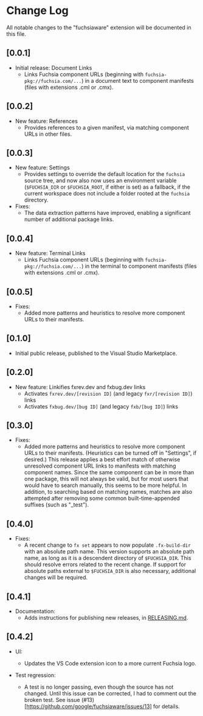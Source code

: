 # Change Log

All notable changes to the "fuchsiaware" extension will be documented in this file.

## [0.0.1]

- Initial release: Document Links
  * Links Fuchsia component URLs (beginning with `fuchsia-pkg://fuchsia.com/...`) in a document text
    to component manifests (files with extensions .cml or .cmx).

## [0.0.2]

- New feature: References
  * Provides references to a given manifest, via matching component URLs in other files.

## [0.0.3]

- New feature: Settings
  * Provides settings to override the default location for the `fuchsia` source tree, and now also
    now uses an environment variable (`$FUCHSIA_DIR` or `$FUCHSIA_ROOT`, if either is set) as a
    fallback, if the current workspace does not include a folder rooted at the `fuchsia` directory.
- Fixes:
  * The data extraction patterns have improved, enabling a significant number of additional package
    links.

## [0.0.4]

- New feature: Terminal Links
  * Links Fuchsia component URLs (beginning with `fuchsia-pkg://fuchsia.com/...`) in the terminal
    to component manifests (files with extensions .cml or .cmx).

## [0.0.5]

- Fixes:
  * Added more patterns and heuristics to resolve more component URLs to their manifests.

## [0.1.0]

- Initial public release, published to the Visual Studio Marketplace.

## [0.2.0]

- New feature: Linkifies fxrev.dev and fxbug.dev links
  * Activates `fxrev.dev/[revision ID]` (and legacy `fxr/[revision ID]`) links
  * Activates `fxbug.dev/[bug ID]` (and legacy `fxb/[bug ID]`) links

## [0.3.0]

- Fixes:
  * Added more patterns and heuristics to resolve more component URLs to their manifests.
    (Heuristics can be turned off in "Settings", if desired.) This release applies a best effort
    match of otherwise unresolved component URL links to manifests with matching component names.
    Since the same component can be in more than one package, this will not always be valid, but
    for most users that would have to search manually, this seems to be more helpful. In addition,
    to searching based on matching names, matches are also attempted after removing some common
    built-time-appended suffixes (such as "_test").

## [0.4.0]

- Fixes:
  * A recent change to `fx set` appears to now populate `.fx-build-dir` with an absolute path name.
    This version supports an absolute path name, as long as it is a descendent directory of
    `$FUCHSIA_DIR`. This should resolve errors related to the recent change. If support for absolute
    paths external to `$FUCHSIA_DIR` is also necessary, additional changes will be required.

## [0.4.1]

- Documentation:
  * Adds instructions for publishing new releases, in [RELEASING.md](RELEASING.md).

## [0.4.2]

- UI:
  * Updates the VS Code extension icon to a more current Fuchsia logo.

- Test regression:
  * A test is no longer passing, even though the source has not changed. Until
    this issue can be corrected, I had to comment out the broken test. See issue
    (#13)[https://github.com/google/fuchsiaware/issues/13] for details.
